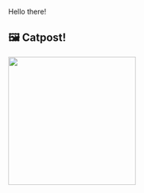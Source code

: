 Hello there!



## 🖼️ Catpost!

<sub>
    <img src="https://cdn2.thecatapi.com/images/7bp.jpg" height="256">
</sub>

